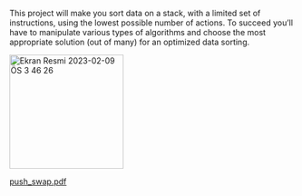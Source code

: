 This project will make you sort data on a stack, with a limited set of instructions, using
the lowest possible number of actions. To succeed you’ll have to manipulate various
types of algorithms and choose the most appropriate solution (out of many) for an
optimized data sorting.

<img width="201" alt="Ekran Resmi 2023-02-09 ÖS 3 46 26" src="https://user-images.githubusercontent.com/95627071/217816629-f3fa467e-ed7a-471f-8063-6be96d96aa93.png">

[push_swap.pdf](https://github.com/ouzkand/42-main/files/10697232/push_swap.pdf)
